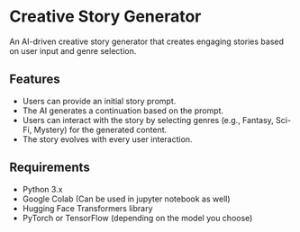 # Creative Story Generator

An AI-driven creative story generator that creates engaging stories based on user input and genre selection.

## Features
- Users can provide an initial story prompt.
- The AI generates a continuation based on the prompt.
- Users can interact with the story by selecting genres (e.g., Fantasy, Sci-Fi, Mystery) for the generated content.
- The story evolves with every user interaction.

## Requirements
- Python 3.x
- Google Colab (Can be used in jupyter notebook as well)
- Hugging Face Transformers library
- PyTorch or TensorFlow (depending on the model you choose)
